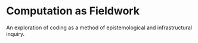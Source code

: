 # Computation as Fieldwork
An exploration of coding as a method of epistemological and infrastructural inquiry.